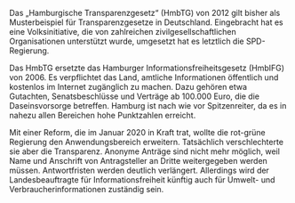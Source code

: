 Das „Hamburgische Transparenzgesetz“ (HmbTG) von 2012 gilt bisher als
Musterbeispiel für Transparenzgesetze in Deutschland. Eingebracht hat es eine
Volksinitiative, die von zahlreichen zivilgesellschaftlichen Organisationen
unterstützt wurde, umgesetzt hat es letztlich die SPD-Regierung.

Das HmbTG ersetzte das Hamburger Informationsfreiheitsgesetz (HmbIFG) von 2006.
Es verpflichtet das Land, amtliche Informationen öffentlich und kostenlos im
Internet zugänglich zu machen. Dazu gehören etwa Gutachten, Senatsbeschlüsse und
Verträge ab 100.000 Euro, die die Daseinsvorsorge betreffen. Hamburg ist nach
wie vor Spitzenreiter, da es in nahezu allen Bereichen hohe Punktzahlen
erreicht.

Mit einer Reform, die im Januar 2020 in Kraft trat, wollte die rot-grüne
Regierung den Anwendungsbereich erweitern. Tatsächlich verschlechterte sie aber
die Transparenz. Anonyme Anträge sind nicht mehr möglich, weil Name und
Anschrift von Antragsteller an Dritte weitergegeben werden müssen.
Antwortfristen werden deutlich verlängert. Allerdings wird der Landesbeauftragte
für Informationsfreiheit künftig auch für Umwelt- und Verbraucherinformationen
zuständig sein.
